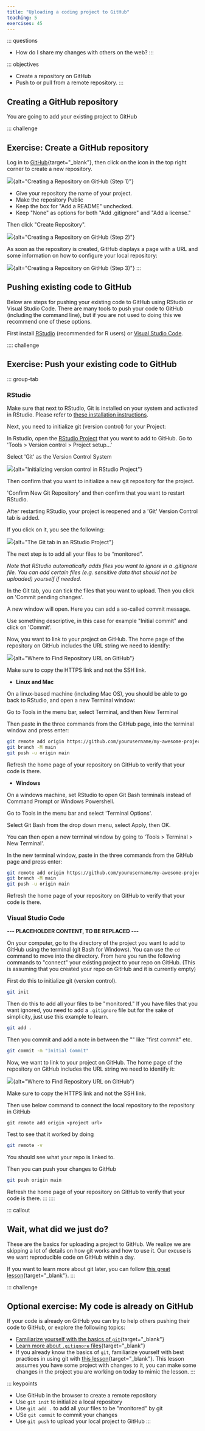 ```yaml
---
title: "Uploading a coding project to GitHub"
teaching: 5
exercises: 45
---
```


::: questions
-   How do I share my changes with others on the web?
:::

::: objectives
-   Create a repository on GitHub
-   Push to or pull from a remote repository.
:::

## Creating a GitHub repository

You are going to add your existing project to GitHub

::: challenge
## Exercise: Create a GitHub repository

Log in to [GitHub](https://github.com){target="_blank"}, then click on the icon in the top right corner to create a new repository.

![](fig/github-create-repo-01.png){alt="Creating a Repository on GitHub (Step 1)"}

-   Give your repository the name of your project.
-   Make the repository Public
-   Keep the box for "Add a README" unchecked.
-   Keep "None" as options for both "Add .gitignore" and "Add a license."

Then click "Create Repository".

![](fig/github-create-repo-02.png){alt="Creating a Repository on GitHub (Step 2)"}

As soon as the repository is created, GitHub displays a page with a URL and some information on how to configure your local repository:

![](fig/github-create-repo-03.png){alt="Creating a Repository on GitHub (Step 3)"}
:::

## Pushing existing code to GitHub

Below are steps for pushing your existing code to GitHub using RStudio or Visual Studio Code. There are many tools to push your code to GitHub (including the command line), but if you are not used to doing this we recommend one of these options.

First install [RStudio](https://posit.co/download/rstudio-desktop/) (recommended for R users) or [Visual Studio Code](https://code.visualstudio.com/).

:::: challenge
## Exercise: Push your existing code to GitHub

::: group-tab
### RStudio

Make sure that next to RStudio, Git is installed on your system and activated in RStudio. Please refer to [these installation instructions](https://docs.posit.co/ide/user/ide/guide/tools/version-control.html).

Next, you need to initialize git (version control) for your Project:

In Rstudio, open the [RStudio Project](https://support.posit.co/hc/en-us/articles/200526207-Using-RStudio-Projects) that you want to add to GitHub. Go to 'Tools \> Version control \> Project setup...'

Select 'Git' as the Version Control System

![](fig/git-rstudio.png){alt="Initializing version control in RStudio Project"}

Then confirm that you want to initialize a new git repository for the project.

'Confirm New Git Repository' and then confirm that you want to restart RStudio.

After restarting RStudio, your project is reopened and a 'Git' Version Control tab is added.

If you click on it, you see the following:

![](fig/git-tab-rstudio.png){alt="The Git tab in an RStudio Project"}

The next step is to add all your files to be “monitored”.

*Note that RStudio automatically adds files you want to ignore in a .gitignore file. You can add certain files (e.g. sensitive data that should not be uploaded) yourself if needed.*

In the Git tab, you can tick the files that you want to upload. Then you click on 'Commit pending changes'.

A new window will open. Here you can add a so-called commit message.

Use something descriptive, in this case for example "Initial commit" and click on 'Commit'.

Now, you want to link to your project on GitHub. The home page of the repository on GitHub includes the URL string we need to identify:

![](fig/github-find-repo-string.png){alt="Where to Find Repository URL on GitHub"}

Make sure to copy the HTTPS link and not the SSH link.

-   **Linux and Mac**

On a linux-based machine (including Mac OS), you should be able to go back to RStudio, and open a new Terminal window:

Go to Tools in the menu bar, select Terminal, and then New Terminal

Then paste in the three commands from the GitHub page, into the terminal window and press enter:

``` bash
git remote add origin https://github.com/yourusername/my-awesome-project.git
git branch -M main
git push -u origin main
```

Refresh the home page of your repository on GitHub to verify that your code is there.

-   **Windows**

On a windows machine, set RStudio to open Git Bash terminals instead of Command Prompt or Windows Powershell.

Go to Tools in the menu bar and select 'Terminal Options'.

Select Git Bash from the drop down menu, select Apply, then OK.

You can then open a new terminal window by going to 'Tools \> Terminal \> New Terminal'.

In the new terminal window, paste in the three commands from the GitHub page and press enter:

``` bash
git remote add origin https://github.com/yourusername/my-awesome-project.git
git branch -M main
git push -u origin main
```

Refresh the home page of your repository on GitHub to verify that your code is there.

### Visual Studio Code

**--- PLACEHOLDER CONTENT, TO BE REPLACED ---**

On your computer, go to the directory of the project you want to add to GitHub using the terminal (git Bash for Windows). You can use the `cd` command to move into the directory. From here you run the following commands to "connect" your existing project to your repo on GitHub. (This is assuming that you created your repo on GitHub and it is currently empty)

First do this to initialize git (version control).

``` bash
git init
```

Then do this to add all your files to be "monitored." If you have files that you want ignored, you need to add a `.gitignore` file but for the sake of simplicity, just use this example to learn.

``` bash
git add .
```

Then you commit and add a note in between the "" like "first commit" etc.

``` bash
git commit -m "Initial Commit"
```

Now, we want to link to your project on GitHub. The home page of the repository on GitHub includes the URL string we need to identify it:

![](fig/github-find-repo-string.png){alt="Where to Find Repository URL on GitHub"}

Make sure to copy the HTTPS link and not the SSH link.

Then use below command to connect the local repository to the repository in GitHub

```         
git remote add origin <project url>
```

Test to see that it worked by doing

``` bash
git remote -v
```

You should see what your repo is linked to.

Then you can push your changes to GitHub

``` bash
git push origin main
```

Refresh the home page of your repository on GitHub to verify that your code is there.
:::
::::

::: callout
## Wait, what did we just do?

These are the basics for uploading a project to GitHub. We realize we are skipping a lot of details on how git works and how to use it. Our excuse is we want reproducible code on GitHub within a day.

If you want to learn more about git later, you can follow [this great lesson](https://swcarpentry.github.io/git-novice/){target="_blank"}.
:::

::: challenge
## Optional exercise: My code is already on GitHub

If your code is already on GitHub you can try to help others pushing their code to GitHub, or explore the following topics:

-   [Familiarize yourself with the basics of `git`](https://swcarpentry.github.io/git-novice/){target="_blank"}
-   [Learn more about `.gitignore` files](https://swcarpentry.github.io/git-novice/06-ignore.html){target="_blank"}
-   If you already know the basics of `git`, familiarize yourself with best practices in using git with [this lesson](https://carpentries-incubator.github.io/python-intermediate-development/14-collaboration-using-git/index.html){target="_blank"}. This lesson assumes you have some project with changes to it, you can make some changes in the project you are working on today to mimic the lesson.
:::

::: keypoints
-   Use GitHub in the browser to create a remote repository
-   Use `git init` to initialize a local repository
-   Use `git add .` to add all your files to be "monitored" by git
-   USe `git commit` to commit your changes
-   Use `git push` to upload your local project to GitHub
:::
